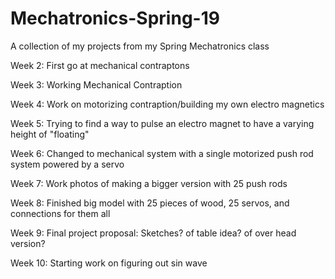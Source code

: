 # Mechatronics-Spring-19
A collection of my projects from my Spring Mechatronics class


Week 2:
First go at mechanical contraptons




Week 3:
Working Mechanical Contraption



Week 4:
Work on motorizing contraption/building my own electro magnetics



Week 5:
Trying to find a way to pulse an electro magnet to have a varying height of "floating"



Week 6:
Changed to mechanical system with a single motorized push rod system powered by a servo



Week 7:
Work photos of making a bigger version with 25 push rods



Week 8:
Finished big model with 25 pieces of wood, 25 servos, and connections for them all



Week 9:
Final project proposal:
  Sketches? of table idea? of over head version?
  
  
  
  
Week 10:
Starting work on figuring out sin wave
